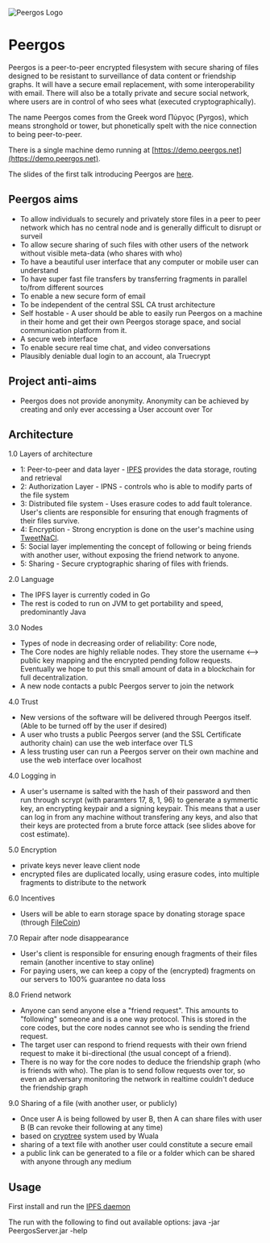 ![Peergos Logo](https://raw.githubusercontent.com/ianopolous/Peergos/gh-pages/images/PeergosLogo.png)

Peergos
========

Peergos is a peer-to-peer encrypted filesystem with secure sharing of files designed to be resistant to surveillance of data content or friendship graphs. It will have a secure email replacement, with some interoperability with email. There will also be a totally private and secure social network, where users are in control of who sees what (executed cryptographically).

The name Peergos comes from the Greek word Πύργος (Pyrgos), which means stronghold or tower, but phonetically spelt with the nice connection to being peer-to-peer. 

There is a single machine demo running at [https://demo.peergos.net](https://demo.peergos.net). 

The slides of the first talk introducing Peergos are [here](https://speakerdeck.com/ianopolous/introducing-peergos).

Peergos aims
------------
 - To allow individuals to securely and privately store files in a peer to peer network which has no central node and is generally difficult to disrupt or surveil
 - To allow secure sharing of such files with other users of the network without visible meta-data (who shares with who)
 - To have a beautiful user interface that any computer or mobile user can understand
 - To have super fast file transfers by transferring fragments in parallel to/from different sources
 - To enable a new secure form of email
 - To be independent of the central SSL CA trust architecture
 - Self hostable - A user should be able to easily run Peergos on a machine in their home and get their own Peergos storage space, and social communication platform from it. 
 - A secure web interface
 - To enable secure real time chat, and video conversations
 - Plausibly deniable dual login to an account, ala Truecrypt

Project anti-aims
-----------------
 - Peergos does not provide anonymity. Anonymity can be achieved by creating and only ever accessing a User account over Tor

Architecture
------------
1.0 Layers of architecture
 - 1: Peer-to-peer and data layer - [IPFS](https://ipfs.io) provides the data storage, routing and retrieval
 - 2: Authorization Layer - IPNS - controls who is able to modify parts of the file system
 - 3: Distributed file system - Uses erasure codes to add fault tolerance. User's clients are responsible for ensuring that enough fragments of their files survive. 
 - 4: Encryption - Strong encryption is done on the user's machine using [TweetNaCl](http://tweetnacl.cr.yp.to/). 
 - 5: Social layer implementing the concept of following or being friends with another user, without exposing the friend network to anyone.
 - 5: Sharing - Secure cryptographic sharing of files with friends.

2.0 Language
 - The IPFS layer is currently coded in Go
 - The rest is coded to run on JVM to get portability and speed, predominantly Java

3.0 Nodes
 - Types of node in decreasing order of reliability: Core node, 
 - The Core nodes are highly reliable nodes. They store the username <--> public key mapping and the encrypted pending follow requests. Eventually we hope to put this small amount of data in a blockchain for full decentralization.
 - A new node contacts a publc Peergos server to join the network

4.0 Trust
 - New versions of the software will be delivered through Peergos itself. (Able to be turned off by the user if desired)
 - A user who trusts a public Peergos server (and the SSL Certificate authority chain) can use the web interface over TLS
 - A less trusting user can run a Peergos server on their own machine and use the web interface over localhost

4.0 Logging in
 - A user's username is salted with the hash of their password and then run through scrypt (with paramters 17, 8, 1, 96) to generate a symmertic key, an encrypting keypair and a signing keypair. This means that a user can log in from any machine without transfering any keys, and also that their keys are protected from a brute force attack (see slides above for cost estimate).

5.0 Encryption
 - private keys never leave client node
 - encrypted files are duplicated locally, using erasure codes, into multiple fragments to distribute to the network

6.0 Incentives
 - Users will be able to earn storage space by donating storage space (through [FileCoin](http://filecoin.io/))

7.0 Repair after node disappearance
 - User's client is responsible for ensuring enough fragments of their files remain (another incentive to stay online)
 - For paying users, we can keep a copy of the (encrypted) fragments on our servers to 100% guarantee no data loss

8.0 Friend network
 - Anyone can send anyone else a "friend request". This amounts to "following" someone and is a one way protocol. This is stored in the core codes, but the core nodes cannot see who is sending the friend request. 
 - The target user can respond to friend requests with their own friend request to make it bi-directional (the usual concept of a friend). 
 - There is no way for the core nodes to deduce the friendship graph (who is friends with who). The plan is to send follow requests over tor, so even an adversary monitoring the network in realtime couldn't deduce the friendship graph

9.0 Sharing of a file (with another user, or publicly)
 - Once user A is being followed by user B, then A can share files with user B (B can revoke their following at any time)
 - based on [cryptree](http://boga.googlecode.com/svn/trunk/res/Docs/wuala-cryptree.pdf) system used by Wuala
 - sharing of a text file with another user could constitute a secure email
 - a public link can be generated to a file or a folder which can be shared with anyone through any medium

Usage
-----
First install and run the [IPFS daemon](https://ipfs.io/docs/install/)

The run with the following to find out available options:
java -jar PeergosServer.jar -help
